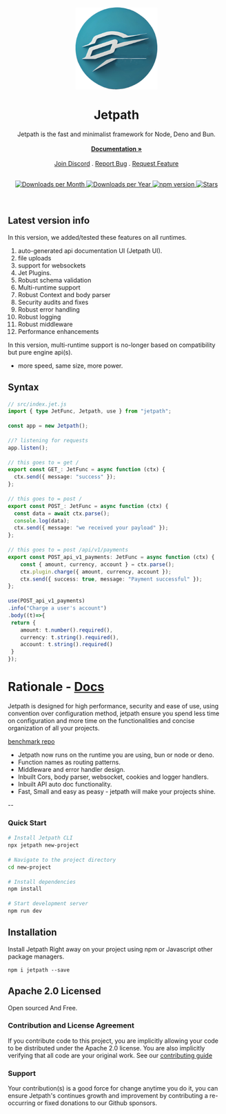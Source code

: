 <br/>
<p align="center">
     <img src="https://github.com/CodeDynasty-dev/Jetpath/raw/main/icon.png" alt="Jetpath" width="190" height="190">

<h1 align="center">Jetpath</h1>

<p align="center">
   Jetpath is the fast and minimalist framework for Node, Deno and Bun.
    <br/>
    <br/>
    <a href="https://jetpath.codedynasty.dev"><strong>Documentation »</strong></a>
    <br/>
    <br/>
    <a href="https://discord.gg/faqydQASTy">Join Discord</a>
    .
    <a href="https://github.com/codedynasty-dev/jetpath/issues">Report Bug</a>
    .
    <a href="https://github.com/codedynasty-dev/jetpath/issues">Request Feature</a>
  </p>
</p>

<div align="center">
 <br/> 
<a title="PM2 Downloads" href="https://npm-stat.com/charts.html?package=jetpath&from=2018-01-01&to=2023-08-01">
  <img src="https://img.shields.io/npm/dm/jetpath" alt="Downloads per Month"/>
</a>

<a title="PM2 Downloads" href="https://npm-stat.com/charts.html?package=jetpath&from=2018-01-01&to=2023-08-01">
  <img src="https://img.shields.io/npm/dy/jetpath" alt="Downloads per Year"/>
</a>

<a href="https://badge.fury.io/js/jetpath" title="NPM Version Badge">
   <img src="https://badge.fury.io/js/jetpath.svg" alt="npm version">
</a> 

<a href="https://badge.fury.io/js/jetpath" title="NPM Version Badge">
<img src="https://img.shields.io/github/stars/codedynasty-dev/jetpath?style=social" alt="Stars"/>
</a>

<br/>
<br/>
<br/>
</div>
 
## Latest version info

In this version, we added/tested these features on all runtimes.

1. auto-generated api documentation UI (Jetpath UI).
2. file uploads
3. support for websockets
4. Jet Plugins.
5. Robust schema validation
6. Multi-runtime support
7. Robust Context and body parser
8. Security audits and fixes
9. Robust error handling
10. Robust logging
11. Robust middleware
12. Performance enhancements

In this version, multi-runtime support is no-longer based on
compatibility but pure engine api(s). 

- more speed, same size, more power.


## Syntax

```ts
// src/index.jet.js
import { type JetFunc, Jetpath, use } from "jetpath";

const app = new Jetpath();

//? listening for requests
app.listen();

// this goes to = get /
export const GET_: JetFunc = async function (ctx) {
  ctx.send({ message: "success" });
};

// this goes to = post /
export const POST_: JetFunc = async function (ctx) {
  const data = await ctx.parse();
  console.log(data);
  ctx.send({ message: "we received your payload" });
};

// this goes to = post /api/v1/payments
export const POST_api_v1_payments: JetFunc = async function (ctx) {
    const { amount, currency, account } = ctx.parse();
    ctx.plugin.charge({ amount, currency, account });
    ctx.send({ success: true, message: "Payment successful" });
};

use(POST_api_v1_payments)
.info("Charge a user's account")
.body((t)=>{
 return {
    amount: t.number().required(),
    currency: t.string().required(),
    account: t.string().required()
 }   
});
```

# Rationale - [Docs](https://jetpath.codedynasty.dev/)

Jetpath is designed for high performance, security and ease of use, using convention over configuration method, jetpath ensure you spend less time on configuration and more time on the functionalities and concise organization of all your projects.

[benchmark repo](https://github.com/FridayCandour/jetpath-benchmark)

- Jetpath now runs on the runtime you are using, bun or node or deno.
- Function names as routing patterns.
- Middleware and error handler design.
- Inbuilt Cors, body parser, websocket, cookies and logger handlers.
- Inbuilt API auto doc functionality. 
- Fast, Small and easy as peasy - jetpath will make your projects shine.

--
  
### Quick Start

```bash
# Install Jetpath CLI
npx jetpath new-project

# Navigate to the project directory
cd new-project

# Install dependencies
npm install

# Start development server
npm run dev
```

## Installation

Install Jetpath Right away on your project using npm or Javascript other package
managers.

```
npm i jetpath --save
```
 

## Apache 2.0 Licensed

Open sourced And Free.

### Contribution and License Agreement

If you contribute code to this project, you are implicitly allowing your code to
be distributed under the Apache 2.0 license. You are also implicitly verifying that all
code are your original work.
See our [contributing guide](https://github.com/CodeDynasty-dev/Jetpath/blob/main/contributing.md)

### Support

Your contribution(s) is a good force for change anytime you do it, you can
ensure Jetpath's continues growth and improvement by contributing a re-occurring
or fixed donations to our Github sponsors.